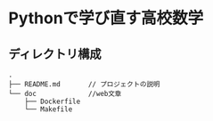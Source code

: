 # Pythonで学び直す高校数学

## ディレクトリ構成

```
.
├── README.md       // プロジェクトの説明
└── doc             //web文章
    ├── Dockerfile
    └── Makefile

```